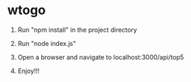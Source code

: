 wtogo
=====
1) Run "npm install" in the project directory

2) Run "node index.js"

3) Open a browser and navigate to localhost:3000/api/top5

4) Enjoy!!!
